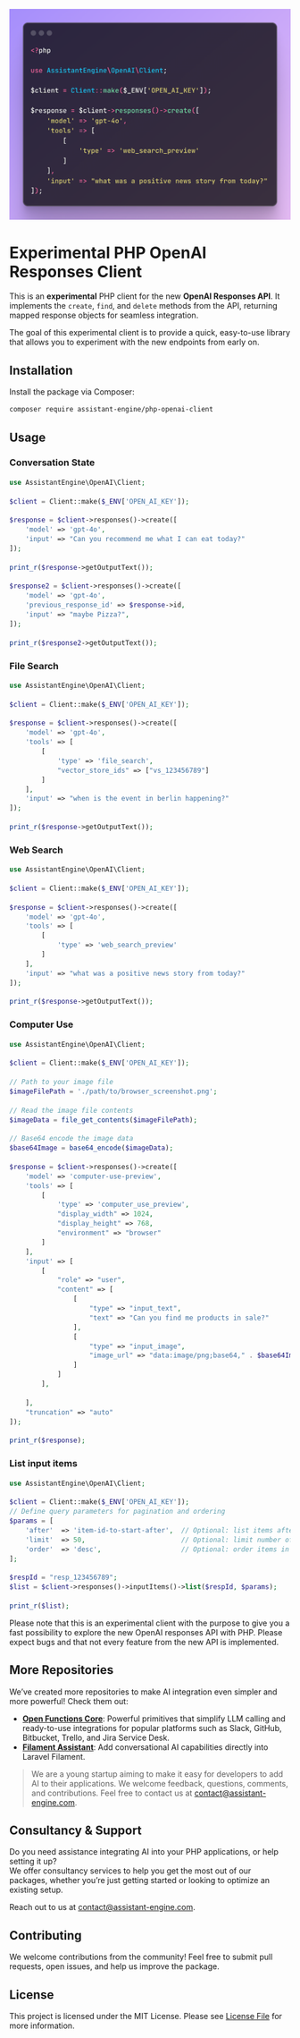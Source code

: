 <div align="center">

![Hero](media/hero.png)

</div>


# Experimental PHP OpenAI Responses Client

This is an **experimental** PHP client for the new **OpenAI Responses API**. It implements the `create`, `find`, and `delete` methods from the API, returning mapped response objects for seamless integration.

The goal of this experimental client is to provide a quick, easy-to-use library that allows you to experiment with the new endpoints from early on.

## Installation
Install the package via Composer:

```bash
composer require assistant-engine/php-openai-client
```

## Usage

### Conversation State

```php
use AssistantEngine\OpenAI\Client;

$client = Client::make($_ENV['OPEN_AI_KEY']);

$response = $client->responses()->create([
    'model' => 'gpt-4o',
    'input' => "Can you recommend me what I can eat today?"
]);

print_r($response->getOutputText());

$response2 = $client->responses()->create([
    'model' => 'gpt-4o',
    'previous_response_id' => $response->id,
    'input' => "maybe Pizza?",
]);

print_r($response2->getOutputText());

```

### File Search

```php
use AssistantEngine\OpenAI\Client;

$client = Client::make($_ENV['OPEN_AI_KEY']);

$response = $client->responses()->create([
    'model' => 'gpt-4o',
    'tools' => [
        [
            'type' => 'file_search',
            "vector_store_ids" => ["vs_123456789"]
        ]
    ],
    'input' => "when is the event in berlin happening?"
]);

print_r($response->getOutputText());
```

### Web Search

```php
use AssistantEngine\OpenAI\Client;

$client = Client::make($_ENV['OPEN_AI_KEY']);

$response = $client->responses()->create([
    'model' => 'gpt-4o',
    'tools' => [
        [
            'type' => 'web_search_preview'
        ]
    ],
    'input' => "what was a positive news story from today?"
]);

print_r($response->getOutputText());
```

### Computer Use

```php
use AssistantEngine\OpenAI\Client;

$client = Client::make($_ENV['OPEN_AI_KEY']);

// Path to your image file
$imageFilePath = './path/to/browser_screenshot.png';

// Read the image file contents
$imageData = file_get_contents($imageFilePath);

// Base64 encode the image data
$base64Image = base64_encode($imageData);

$response = $client->responses()->create([
    'model' => 'computer-use-preview',
    'tools' => [
        [
            'type' => 'computer_use_preview',
            "display_width" => 1024,
            "display_height" => 768,
            "environment" => "browser"
        ]
    ],
    'input' => [
        [
            "role" => "user",
            "content" => [
                [
                    "type" => "input_text",
                    "text" => "Can you find me products in sale?"
                ],
                [
                    "type" => "input_image",
                    "image_url" => "data:image/png;base64," . $base64Image
                ]
            ]
        ],

    ],
    "truncation" => "auto"
]);

print_r($response);
```
### List input items

```php
use AssistantEngine\OpenAI\Client;

$client = Client::make($_ENV['OPEN_AI_KEY']);
// Define query parameters for pagination and ordering
$params = [
    'after'  => 'item-id-to-start-after',  // Optional: list items after this ID
    'limit'  => 50,                        // Optional: limit number of items (default is 20)
    'order'  => 'desc',                    // Optional: order items in descending order
];

$respId = "resp_123456789";
$list = $client->responses()->inputItems()->list($respId, $params);

print_r($list);
```

Please note that this is an experimental client with the purpose to give you a fast possibility to explore the new OpenAI responses API with PHP. Please expect bugs and that not every feature from the new API is implemented.

## More Repositories

We’ve created more repositories to make AI integration even simpler and more powerful! Check them out:

- **[Open Functions Core](https://github.com/AssistantEngine/open-functions-core)**: Powerful primitives that simplify LLM calling and ready-to-use integrations for popular platforms such as Slack, GitHub, Bitbucket, Trello, and Jira Service Desk.
- **[Filament Assistant](https://github.com/AssistantEngine/filament-assistant)**: Add conversational AI capabilities directly into Laravel Filament.

> We are a young startup aiming to make it easy for developers to add AI to their applications. We welcome feedback, questions, comments, and contributions. Feel free to contact us at [contact@assistant-engine.com](mailto:contact@assistant-engine.com).


## Consultancy & Support

Do you need assistance integrating AI into your PHP applications, or help setting it up?  
We offer consultancy services to help you get the most out of our packages, whether you’re just getting started or looking to optimize an existing setup.

Reach out to us at [contact@assistant-engine.com](mailto:contact@assistant-engine.com).

## Contributing

We welcome contributions from the community! Feel free to submit pull requests, open issues, and help us improve the package.

## License

This project is licensed under the MIT License. Please see [License File](LICENSE.md) for more information.

